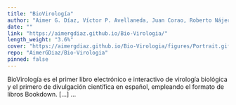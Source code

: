 ```yaml
---
title: "BioVirología"
author: "Aimer G. Díaz, Víctor P. Avellaneda, Juan Corao, Roberto Nájera y Natalia A. Chaparro"
date: ""
link: "https://aimergdiaz.github.io/Bio-Virologia/"
length_weight: "3.6%"
cover: "https://aimergdiaz.github.io/Bio-Virologia/figures/Portrait.gif"
repo: "AimerGDiaz/Bio-Virologia"
pinned: false
---
```


BioVirología es el primer libro electrónico e interactivo de virología biológica y el primero de divulgación científica en español, empleando el formato de libros Bookdown. [...]  ...
